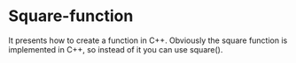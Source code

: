 # Square-function
It presents how to create a function in C++. Obviously the square function is implemented in C++, so instead of it you can use square().
